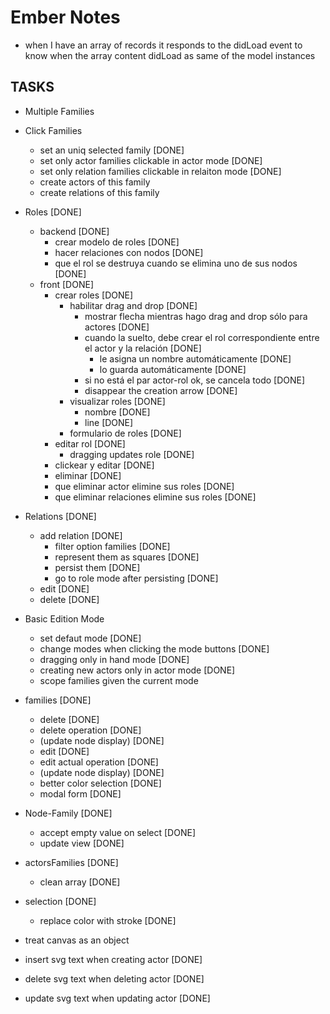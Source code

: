 # Ember Notes

* when I have an array of records it responds to the didLoad event to
  know when the array content didLoad as same of the model instances

## TASKS

* Multiple Families

* Click Families
  * set an uniq selected family [DONE]
  * set only actor families clickable in actor mode [DONE]
  * set only relation families clickable in relaiton mode [DONE]
  * create actors of this family
  * create relations of this family

* Roles [DONE]
  * backend [DONE]
    * crear modelo de roles [DONE]
    * hacer relaciones con nodos [DONE]
    * que el rol se destruya cuando se elimina uno de sus nodos [DONE]
  * front [DONE]
    * crear roles [DONE]
      * habilitar drag and drop [DONE]
        * mostrar flecha mientras hago drag and drop sólo para actores [DONE]
        * cuando la suelto, debe crear el rol correspondiente entre el actor y
          la relación [DONE]
          * le asigna un nombre automáticamente [DONE]
          * lo guarda automáticamente [DONE]
        * si no está el par actor-rol ok, se cancela todo [DONE]
        * disappear the creation arrow [DONE]
      * visualizar roles [DONE]
        * nombre [DONE]
        * line [DONE]
      * formulario de roles [DONE]
    * editar rol [DONE]
      * dragging updates role [DONE]
    * clickear y editar [DONE]
    * eliminar [DONE]
    * que eliminar actor elimine sus roles [DONE]
    * que eliminar relaciones elimine sus roles [DONE]

* Relations [DONE]
  * add relation [DONE]
    * filter option families [DONE]
    * represent them as squares [DONE]
    * persist them [DONE]
    * go to role mode after persisting [DONE]
  * edit [DONE]
  * delete [DONE]

* Basic Edition Mode
  * set defaut mode [DONE]
  * change modes when clicking the mode buttons [DONE]
  * dragging only in hand mode [DONE]
  * creating new actors only in actor mode [DONE]
  * scope families given the current mode

* families [DONE]
  * delete [DONE]
   * delete operation [DONE]
   * (update node display) [DONE]
  * edit [DONE]
   * edit actual operation [DONE]
   * (update node display) [DONE]
  * better color selection [DONE]
  * modal form [DONE]
* Node-Family [DONE]
  * accept empty value on select [DONE]
  * update view [DONE]
* actorsFamilies [DONE]
  * clean array [DONE]
* selection [DONE]
  * replace color with stroke [DONE]

* treat canvas as an object

* insert svg text when creating actor [DONE]
* delete svg text when deleting actor [DONE]
* update svg text when updating actor [DONE]
